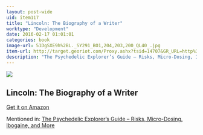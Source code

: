 ```yaml
---
layout: post-wide
uid: item117
title: "Lincoln: The Biography of a Writer"
worktype: "Development"
date: 2016-02-17 01:01:01
categories: book
image-url: 51DgSXE9h%2BL._SY291_BO1,204,203,200_QL40_.jpg
item-url: http://target.georiot.com/Proxy.ashx?tsid=14707&GR_URL=http%3A%2F%2Fwww.amazon.com%2FLincoln-Biography-Writer-Fred-Kaplan%2Fdp%2F0060773367
description: "The Psychedelic Explorer’s Guide – Risks, Micro-Dosing, Ibogaine, and More"
---
```

<a href="http://target.georiot.com/Proxy.ashx?tsid=14707&GR_URL=http%3A%2F%2Fwww.amazon.com%2FLincoln-Biography-Writer-Fred-Kaplan%2Fdp%2F0060773367" target="blank"><img src="../../../../img/thumbs/51DgSXE9h%2BL._SY291_BO1,204,203,200_QL40_.jpg" class="prod-img"></a>
<h2>Lincoln: The Biography of a Writer</h2>
<p><a href="http://target.georiot.com/Proxy.ashx?tsid=14707&GR_URL=http%3A%2F%2Fwww.amazon.com%2FLincoln-Biography-Writer-Fred-Kaplan%2Fdp%2F0060773367" target="blank">Get it on Amazon</a><p>
<p>Mentioned in: <a href="http://fourhourworkweek.com/2015/03/21/james-fadiman/" target="blank">The Psychedelic Explorer’s Guide – Risks, Micro-Dosing, Ibogaine, and More</a></p>
